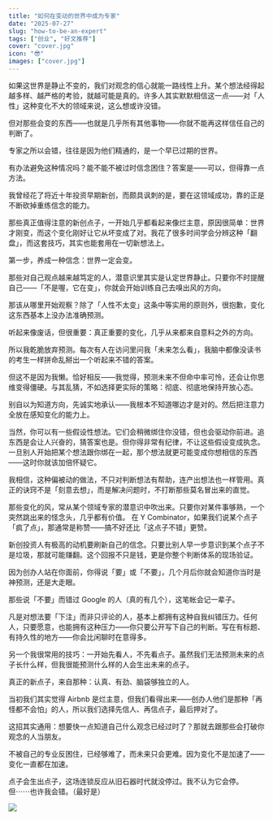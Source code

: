 ```yaml
---
title: "如何在变动的世界中成为专家"
date: "2025-07-27"
slug: "how-to-be-an-expert"
tags: ["创业", "好文推荐"]
cover: "cover.jpg"
icon: "😎"
images: ["cover.jpg"]
---
```

如果这世界是静止不变的，我们对观念的信心就能一路线性上升。某个想法经得起越多样、越严格的考验，就越可能是真的。许多人其实默默相信这一点——对「人性」这种变化不大的领域来说，这么想或许没错。



但对那些会变的东西——也就是几乎所有其他事物——你就不能再这样信任自己的判断了。



专家之所以会错，往往是因为他们精通的，是一个早已过期的世界。



有办法避免这种情况吗？能不能不被过时信念困住？答案是——可以，但得靠一点方法。



我曾经花了将近十年投资早期新创，而颇具讽刺的是，要在这领域成功，靠的正是不断砍掉重练信念的能力。



那些真正值得注意的新创点子，一开始几乎都看起来像烂主意，原因很简单：世界才刚变，而这个变化刚好让它从坏变成了对。我花了很多时间学会分辨这种「翻盘」，而这套技巧，其实也能套用在一切新想法上。



第一步，养成一种信念：世界一定会变。



那些对自己观点越来越笃定的人，潜意识里其实是认定世界静止。只要你不时提醒自己——「不是喔，它在变」，你就会开始训练自己去嗅出风的方向。



那该从哪里开始观察？除了「人性不太变」这条中等实用的原则外，很抱歉，变化这东西基本上没办法准确预测。



听起来像废话，但很重要：真正重要的变化，几乎从来都来自意料之外的方向。



所以我乾脆放弃预测。每次有人在访问里问我「未来怎么看」，我脑中都像没读书的考生一样拼命乱掰出一个听起来不错的答案。



但这不是因为我懒。恰好相反——我觉得，预测未来不但命中率可怜，还会让你思维变得僵硬。与其乱猜，不如选择更实际的策略：彻底、彻底地保持开放心态。



别自以为知道方向，先诚实地承认——我根本不知道哪边才是对的。然后把注意力全放在感知变化的能力上。



当然，你可以有一些假设性想法。它们会稍微绑住你没错，但也会驱动你前进。追东西是会让人兴奋的，猜答案也是。但你得非常有纪律，不让这些假设变成执念。
一旦别人开始把某个想法跟你绑在一起，那个想法就更可能变成你想相信的东西——这时你就该加倍怀疑它。



我相信，这种偏被动的做法，不只对判断想法有帮助，连产出想法也一样管用。真正的诀窍不是「刻意去想」，而是解决问题时，不打断那些莫名冒出来的直觉。



那些变化的风，常从某个领域专家的潜意识中吹出来。只要你对某件事够熟，一个突然跳出来的怪念头，几乎都有价值。
在 Y Combinator，如果我们说某个点子「疯了点」，那通常是称赞——搞不好还比「这点子不错」更赞。



新创投资人有极高的动机要刷新自己的信念。只要比别人早一步意识到某个点子不是垃圾，那就可能赚翻。这个回报不只是钱，更是你整个判断体系的现场验证。



因为创办人站在你面前，你得说「要」或「不要」，几个月后你就会知道你当时是神预测，还是大走眼。



那些说「不要」而错过 Google 的人（真的有几个），这笔帐会记一辈子。



凡是对想法要「下注」而非只评论的人，基本上都拥有这种自我纠错压力。任何人，只要愿意，也能拥有这种压力——你只要公开写下自己的判断。写在有标题、有持久性的地方——你会比闲聊时在意得多。



另一个我很常用的技巧：一开始先看人，不先看点子。虽然我们无法预测未来的点子长什么样，但我很能预测什么样的人会生出未来的点子。



真正的新点子，来自那种：认真、有劲、脑袋够独立的人。



当初我们其实觉得 Airbnb 是烂主意，但我们看得出来——创办人他们是那种「再怪都不会怕」的人，所以我们选择先信人、再信点子，最后押对了。



这招其实通用：想要快一点知道自己什么观念已经过时了？那就去跟那些会打破你观念的人当朋友。



不被自己的专业反困住，已经够难了，而未来只会更难。因为变化不是加速了——变化一直都在加速。



点子会生出点子，这场连锁反应从旧石器时代就没停过。我不认为它会停。
但⋯⋯也许我会错。（最好是）




![](https://prod-files-secure.s3.us-west-2.amazonaws.com/112d0858-5090-4d34-a606-b75eb8d65fd2/46476355-9cf3-4e99-9b7a-3531bc426380/1000202064.png?X-Amz-Algorithm=AWS4-HMAC-SHA256&X-Amz-Content-Sha256=UNSIGNED-PAYLOAD&X-Amz-Credential=ASIAZI2LB466W7XFER7P%2F20250815%2Fus-west-2%2Fs3%2Faws4_request&X-Amz-Date=20250815T104023Z&X-Amz-Expires=3600&X-Amz-Security-Token=IQoJb3JpZ2luX2VjEBAaCXVzLXdlc3QtMiJHMEUCIAZGILbmu0LTKrc%2BBg3z8ZntfzuYpnc5YTN0BVBs92LBAiEArc6Ed1zHW7OVMMt8vDQLnbk63qkRZ0wZXQoYmyAjyH4q%2FwMIWRAAGgw2Mzc0MjMxODM4MDUiDPPTCh6YVeTxc8rrJCrcAyIWia3d6CC3q2B94ET4zFcFMN6qMrc%2BARPMaWsY%2FrWNYI12a8LzAaDqNDuVj93lU3dmCJ6Amm98EM4LFPyUWwtrOwz6ukymGRffTSLA612IPylyjLPjJ%2FnE04AUNbwNVyJmDnff9lb3XM9HZbFqAx5u8Pu6F4OH37zbzIRLGBpYNkMHuqdMHFfZ%2Bgoe0689hZ76HnQ%2FlegewLaXFTCMeZM5MclbfX7RAFkccYBIKqo4WJUYh4vUsNS08NBoIXU%2FUMQwVKY52jTfPf%2Bd1siE7BPJdV8fLTlY2VJsW82EGMTnw7STaXpvjGMeDub5oO681I3yUQkzlBxfkleGAd%2Fvju1HLLDt5UblzIe5BYTft0m4lCwWlMAvW%2BxvSmz3M%2Fd%2BjxSp%2F3PcLNQKFAMY1DbjpAKBvPS4OM3FUS66aSbdC%2Bnir61%2FejerT7WfXQwixI8XLSSlPk4wYyA%2BLsE2zRenCKpGPWWunEfEXjeU1wB9isPlqfNY4XAxYe4r0xBp8SMnvB4z72xtTA5PAA9ABhOSn220ocgzvbzxWeimVI9V%2BFrLD9%2B8WQm8dhoF8%2B79PJ9aXJaazUh7%2FwxpGyD%2FRwCiuP8d1yOqwLH2URFuYh3Ioc2Pl29Ld2m4Mks7XO%2FuMObU%2B8QGOqUBvcZsGWj7z%2FAXwIj9aOjNxEqDYVuiYI5AFF4JQo7lXOxsdJnmpcDi8MWmyZu6gXzTXzmUNF%2F%2FtQCh4TSMu5jlytIRwwUwIA4k%2FE%2FCiCFUM51zblifdrqxHqWc3tDa20k%2FrtCX%2BFS4rcxK%2FatGdROAoKRw7ZaXE8qWYOyYRknTVPWpngLkFgeFTiIo40WSBh7T%2BxbtKhDh59F7h%2FFdOtSO%2F5zBXvB%2F&X-Amz-Signature=8d68712ed569b43c9398de4a9f307366604ff6af04f64e8d915bc5d2defaa225&X-Amz-SignedHeaders=host&x-amz-checksum-mode=ENABLED&x-id=GetObject)

